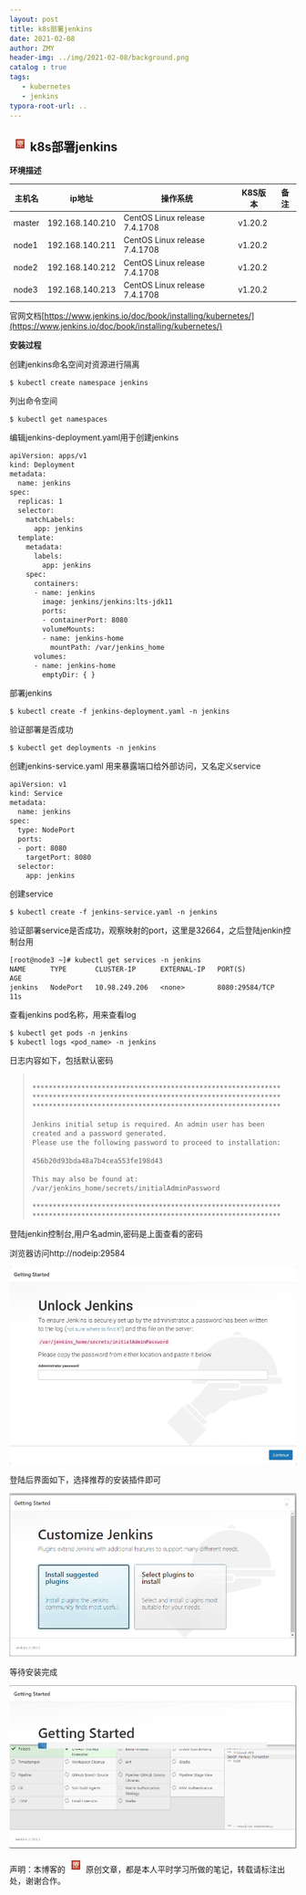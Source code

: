```yaml
---
layout: post
title: k8s部署jenkins
date: 2021-02-08
author: ZMY
header-img: ../img/2021-02-08/background.png
catalog : true
tags:
   - kubernetes
   - jenkins
typora-root-url: ..
---
```


## <img class="original" src='/img/original.png'>k8s部署jenkins

**环境描述**

| 主机名 | ip地址          | 操作系统                      | K8S版本 | 备注 |
| ------ | --------------- | ----------------------------- | ------- | ---- |
| master | 192.168.140.210 | CentOS Linux release 7.4.1708 | v1.20.2 |      |
| node1  | 192.168.140.211 | CentOS Linux release 7.4.1708 | v1.20.2 |      |
| node2  | 192.168.140.212 | CentOS Linux release 7.4.1708 | v1.20.2 |      |
| node3  | 192.168.140.213 | CentOS Linux release 7.4.1708 | v1.20.2 |      |

官网文档[https://www.jenkins.io/doc/book/installing/kubernetes/](https://www.jenkins.io/doc/book/installing/kubernetes/)  

**安装过程**    

创建jenkins命名空间对资源进行隔离  

```
$ kubectl create namespace jenkins
```

列出命令空间  

```
$ kubectl get namespaces
```

编辑jenkins-deployment.yaml用于创建jenkins

```
apiVersion: apps/v1
kind: Deployment
metadata:
  name: jenkins
spec:
  replicas: 1
  selector:
    matchLabels:
      app: jenkins
  template:
    metadata:
      labels:
        app: jenkins
    spec:
      containers:
      - name: jenkins
        image: jenkins/jenkins:lts-jdk11
        ports:
        - containerPort: 8080
        volumeMounts:
        - name: jenkins-home
          mountPath: /var/jenkins_home
      volumes:
      - name: jenkins-home
        emptyDir: { }
```

部署jenkins

```
$ kubectl create -f jenkins-deployment.yaml -n jenkins
```

验证部署是否成功

```
$ kubectl get deployments -n jenkins
```

创建jenkins-service.yaml 用来暴露端口给外部访问，又名定义service

```
apiVersion: v1
kind: Service
metadata:
  name: jenkins
spec:
  type: NodePort
  ports:
  - port: 8080
    targetPort: 8080
  selector:
    app: jenkins
```

创建service

```
$ kubectl create -f jenkins-service.yaml -n jenkins
```

验证部署service是否成功，观察映射的port，这里是32664，之后登陆jenkin控制台用

```
[root@node3 ~]# kubectl get services -n jenkins
NAME      TYPE       CLUSTER-IP      EXTERNAL-IP   PORT(S)          AGE
jenkins   NodePort   10.98.249.206   <none>        8080:29584/TCP   11s
```

查看jenkins pod名称，用来查看log

```
$ kubectl get pods -n jenkins
$ kubectl logs <pod_name> -n jenkins
```

日志内容如下，包括默认密码

>```
>
>*************************************************************
>*************************************************************
>*************************************************************
>
>Jenkins initial setup is required. An admin user has been created and a password generated.
>Please use the following password to proceed to installation:
>
>456b20d93bda48a7b4cea553fe198d43
>
>This may also be found at: /var/jenkins_home/secrets/initialAdminPassword
>
>*************************************************************
>*************************************************************
>
>```

登陆jenkin控制台,用户名admin,密码是上面查看的密码

浏览器访问http://nodeip:29584

![](/img/2021-02-08/1.png)

登陆后界面如下，选择推荐的安装插件即可

![](/img/2021-02-08/2.png)

等待安装完成

![](/img/2021-02-08/3.png)





声明：本博客的<img class="original" src='/img/original.png'>原创文章，都是本人平时学习所做的笔记，转载请标注出处，谢谢合作。